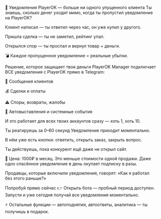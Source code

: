 🔔 Уведомления PlayerOK — больше ни одного упущенного клиента
Ты знаешь, сколько денег уходит мимо, когда ты пропустил уведомление на PlayerOK?

Клиент написал — ты ответил через час, он уже купил у другого.

Пришла сделка — ты не заметил, рейтинг упал.

Открылся спор — ты проспал и вернул товар + деньги.

💣 Каждое пропущенное уведомление = реальные убытки.

Решение, которое защищает твои деньги
PlayerOK Manager подключает ВСЕ уведомления с PlayerOK прямо в Telegram:

💬 Сообщения клиентов

💰 Сделки и оплаты

⚠ Споры, возвраты, жалобы

🤖 Автовыставления и системные события

И это работает для всех твоих аккаунтов сразу — хоть 1, хоть 10.

Ты реагируешь за 0–60 секунд
Уведомление приходит моментально.

В нём уже есть кнопки: ответить, открыть заказ, закрыть вопрос.

Ты действуешь, пока конкурент ещё даже не открыл сайт.

💎 Цена: 1000₽ в месяц.
Это меньше стоимости одной продажи.
Даже одно спасённое уведомление в день окупает подписку в разы.

Продавцы, которые включили уведомления, говорят: «Как я работал без этого раньше?»

Попробуй прямо сейчас
👉 Открыть бота — пробный период доступен.
Запусти и уже сегодня получай все уведомления моментально.

⚡ Остальные функции — автоподнятия, автоответы, аналитика — ты получишь в подарок.
